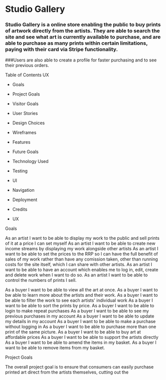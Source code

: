 # Studio Gallery

### Studio Gallery is a online store enabling the public to buy prints of artwork directly from the artists. They are able to search the site and see what art is currently available to purchase, and are able to purchase as many prints within certain limitations, paying with their card via Stripe functionality.

###Users are also able to create a profile for faster purchasing and to see their previous orders.

Table of Contents
UX

- Goals
- Project Goals
- Visitor Goals
- User Stories
- Design Choices
- Wireframes
- Features
- Future Goals

- Technology Used

- Testing

- UI

- Navigation


- Deployment

- Credits

- UX

Goals

As an artist I want to be able to display my work to the public and sell prints of it at a price I can set myself
As an artist I want to be able to create new income streams by displaying my work alongside other artists
As an artist I want to be able to set the prices to the RRP so I can have the full benefit of sales of my work rather than have any comission taken, other than running costs for the site itself, which I can share with other artists.
As an artist I want to be able to have an account which enables me to log in, edit, create and delete work when I want to do so.
As an artist I want to be able to control the numbers of prints I sell.

As a buyer I want to be able to view all the art at once.
As a buyer I want to bw able to learn more about the artists and their work.
As a buyer I want to be able to filter the work to see each artists' individual work
As a buyer I want to be able to sort the prints by price.
As a buyer I want to be able to login to make repeat purchases
As a buyer I want to be able to see my previous purchases in my account
As a buyer I want to be able to update my details in my account
As a buyer I want to be able to make a purchase without logging in
As a buyer I want to be able to purchase more than one print of the same picture.
As a buyer I want to be able to buy art at affordable prices
As a buyer I want to be able to support the artists directly
As a buyer I want to be able to amend the items in my basket.
As a buyer I want to be able to remove items from my basket.

Project Goals

The overall project goal is to ensure that consumers can easily purchase printed art direct from the artists themselves, cutting out the 



